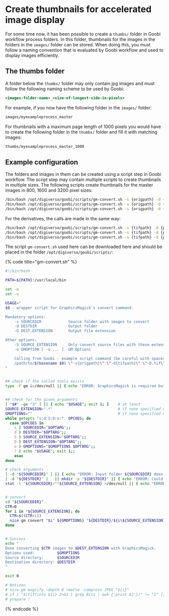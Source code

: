 # Create thumbnails for accelerated image display

For some time now, it has been possible to create a `thumbs/` folder in Goobi workflow process folders. In this folder, thumbnails for the images in the folders in the `images/` folder can be stored. When doing this, you must follow a naming convention that is evaluated by Goobi workflow and used to display images efficiently.

## The thumbs folder

A folder below the `thumbs/` folder may only contain jpg images and must follow the following naming scheme to be used by Goobi:

```xml
<images-folder-name>_<size-of-longest-side-in-pixels>
```

For example, if you now have the following folder in the `images/` folder:

```bash
images/myexampleprocess_master
```

For thumbnails with a maximum page length of 1000 pixels you would have to create the following folder in the `thumbs/` folder and fill it with matching images:

```bash
thumbs/myexampleprocess_master_1000
```

## Example configuration

The folders and images in them can be created using a script step in Goobi workflow. The script step may contain multiple scripts to create thumbnails in multiple sizes. The following scripts create thumbnails for the master images in 800, 1600 and 3200 pixel sizes:

```bash
/bin/bash /opt/digiverso/goobi/scripts/gm-convert.sh -s {origpath} -d {processpath}/thumbs/master_{processtitle}_media_800 -D .jpg -o "-thumbnail 800x800"
/bin/bash /opt/digiverso/goobi/scripts/gm-convert.sh -s {origpath} -d {processpath}/thumbs/master_{processtitle}_media_1600 -D .jpg -o "-thumbnail 1600x1600"
/bin/bash /opt/digiverso/goobi/scripts/gm-convert.sh -s {origpath} -d {processpath}/thumbs/master_{processtitle}_media_3200 -D .jpg -o "-thumbnail 3200x3200"
```

For the derivatives, the calls are made in the same way:

```bash
/bin/bash /opt/digiverso/goobi/scripts/gm-convert.sh -s {tifpath} -d {processpath}/thumbs/{processtitle}_media_800 -D .jpg -o "-thumbnail 800x800"
/bin/bash /opt/digiverso/goobi/scripts/gm-convert.sh -s {tifpath} -d {processpath}/thumbs/{processtitle}_media_1600 -D .jpg -o "-thumbnail 1600x1600"
/bin/bash /opt/digiverso/goobi/scripts/gm-convert.sh -s {tifpath} -d {processpath}/thumbs/{processtitle}_media_3200 -D .jpg -o "-thumbnail 3200x3200"
```

The script `gm-convert.sh` used here can be downloaded here and should be placed in the folder `/opt/digiverso/goobi/scripts/`:

{% code title="gm-convert.sh" %}
```bash
#!/bin/bash

PATH=${PATH}:/usr/local/bin

set -e
set -u

USAGE="
$0 - wrapper script for GraphicsMagick's convert command.

Mandatory options:
    -s SOURCEDIR            Source folder with images to convert
    -d DESTDIR              Output folder
    -D DEST_EXTENSION       Output file extension

Other options:
    -S SOURCE_EXTENSION     Only convert source files with these extensions
    -o GMOPTION [ -o ... ]  GM Options

    Calling from Goobi - example script command (be careful with spaces within \"\"):
    /path/to/$(basename $0) \"-s{origpath}\" \"-d{tifpath}\" \"-D.tif\" \"-o+matte -depth 8 -compress JPEG\"
"


## check if the called tools exists
type -P gm &>/dev/null || { echo "ERROR: GraphicsMagick is required but seems not to be installed." >&2; exit 1; }


## check for the given arguments
[ "$#" -ge "3" ] || { echo "$USAGE"; exit 1; }    # at least
SOURCE_EXTENSION=".*"                             # if none specified use .* as source file type
GMOPTIONS=""                                      # if none specified use none
while getopts "s:d:S:D:o:"  OPCOES; do
  case $OPCOES in
    s ) SOURCEDIR="$OPTARG";;
    d ) DESTDIR="$OPTARG";;
    S ) SOURCE_EXTENSION="$OPTARG";;
    D ) DEST_EXTENSION="$OPTARG";;
    o ) GMOPTIONS="$GMOPTIONS $OPTARG";;
    ? ) echo "$USAGE"; exit 1;;
    esac
done

# check arguments
[ -d "${SOURCEDIR}" ] || { echo "ERROR: Input folder ${SOURCEDIR} does not exist." >&2; exit 1; }
[ -d "${DESTDIR}" ]   || mkdir -p "${DESTDIR}" || { echo "ERROR: Could not create destination folder ${DESTDIR}." >&2; exit 1; }
stat -t "${SOURCEDIR}/"*${SOURCE_EXTENSION} >/dev/null || { echo "ERROR: No *${SOURCE_EXTENSION} input files found in ${SOURCEDIR}" >&2; exit 1; }


# convert
cd "${SOURCEDIR}"
CTR=0
for i in *${SOURCE_EXTENSION}; do
  CTR=$((CTR+1))
  nice gm convert "$i" ${GMOPTIONS} "${DESTDIR}/${i%${SOURCE_EXTENSION}}${DEST_EXTENSION}" || { echo "ERROR: GM command failed: gm convert $i ${GMOPTIONS} ${DESTDIR}/${i%${SOURCE_EXTENSION}}${DEST_EXTENSION}" >&2; exit 1; }
done


# Success
echo "
Done converting $CTR images to $DEST_EXTENSION with GraphicsMagick.
Options used:          $GMOPTIONS
Source directory:      $SOURCEDIR
Destination directory: $DESTDIR
"

exit 0

# Notizen
# nice gm mogrify -depth 8 +matte -compress JPEG "${i}"
# if [ "$(tiffinfo ${i} 2>&1 | grep Bits | awk {'print $2'})" != "1" ]; then
# prepare !
```
{% endcode %}